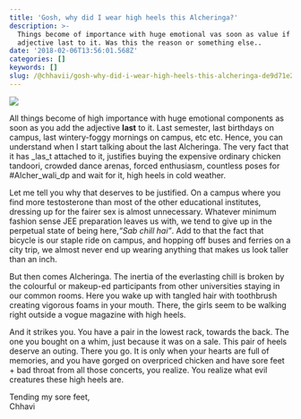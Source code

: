 ```yaml
---
title: 'Gosh, why did I wear high heels this Alcheringa?'
description: >-
  Things become of importance with huge emotional vas soon as value if add the
  adjective last to it. Was this the reason or something else..
date: '2018-02-06T13:56:01.568Z'
categories: []
keywords: []
slug: /@chhavii/gosh-why-did-i-wear-high-heels-this-alcheringa-de9d71e2031b
---
```


![](https://cdn-images-1.medium.com/max/800/1*qV0LoW4LOsL2-0EgGm_Xqg.jpeg)

All things become of high importance with huge emotional components as soon as you add the adjective **last** to it. Last semester, last birthdays on campus, last wintery-foggy mornings on campus, etc etc. Hence, you can understand when I start talking about the last Alcheringa. The very fact that it has _las_t attached to it, justifies buying the expensive ordinary chicken tandoori, crowded dance arenas, forced enthusiasm, countless poses for #Alcher\_wali\_dp and wait for it, high heels in cold weather.

Let me tell you why that deserves to be justified. On a campus where you find more testosterone than most of the other educational institutes, dressing up for the fairer sex is almost unnecessary. Whatever minimum fashion sense JEE preparation leaves us with, we tend to give up in the perpetual state of being here,_“Sab chill hai”_. Add to that the fact that bicycle is our staple ride on campus, and hopping off buses and ferries on a city trip, we almost never end up wearing anything that makes us look taller than an inch.

But then comes Alcheringa. The inertia of the everlasting chill is broken by the colourful or makeup-ed participants from other universities staying in our common rooms. Here you wake up with tangled hair with toothbrush creating vigorous foams in your mouth. There, the girls seem to be walking right outside a vogue magazine with high heels.

And it strikes you. You have a pair in the lowest rack, towards the back. The one you bought on a whim, just because it was on a sale. This pair of heels deserve an outing. There you go. It is only when your hearts are full of memories, and you have gorged on overpriced chicken and have sore feet + bad throat from all those concerts, you realize. You realize what evil creatures these high heels are.

Tending my sore feet,  
Chhavi